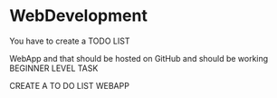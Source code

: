 # WebDevelopment

You have to create a TODO LIST

WebApp and that should be hosted on GitHub and should be working
BEGINNER LEVEL TASK

CREATE A TO DO LIST WEBAPP
